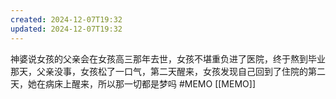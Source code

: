 ```yaml
---
created: 2024-12-07T19:32
updated: 2024-12-07T19:32
---
```

神婆说女孩的父亲会在女孩高三那年去世，女孩不堪重负进了医院，终于熬到毕业那天，父亲没事，女孩松了一口气，第二天醒来，女孩发现自己回到了住院的第二天，她在病床上醒来，所以那一切都是梦吗
#MEMO [[MEMO]]